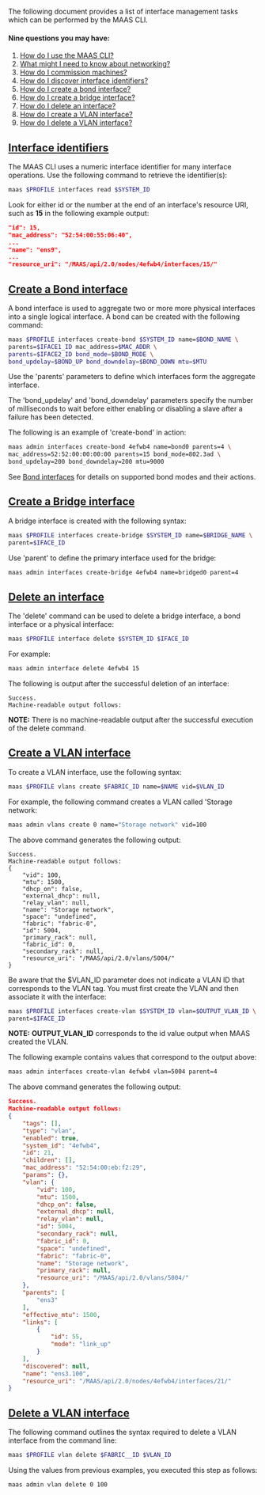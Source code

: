 The following document provides a list of interface management tasks which can be performed by the MAAS CLI.

#### Nine questions you may have:

1. [How do I use the MAAS CLI?](/t/maas-cli/802)
2. [What might I need to know about networking?](/t/networking/768)
3. [How do I commission machines?](/t/commission-machines/822)
4. [How do I discover interface identifiers?](/t/cli-interface-management/798#heading--interface-identifiers)
5. [How do I create a bond interface?](/t/cli-interface-management/798#heading--create-a-bond-interface)
6. [How do I create a bridge interface?](/t/cli-interface-management/798#heading--create-a-bridge-interface)
7. [How do I delete an interface?](/t/cli-interface-management/798#heading--delete-an-interface)
8. [How do I create a VLAN interface?](/t/cli-interface-management/798#heading--create-a-vlan-interface)
9. [How do I delete a VLAN interface?](/t/cli-interface-management/798#heading--delete-a-vlan-interface)

<a href="#heading--interface-identifiers"><h2 id="heading--interface-identifiers">Interface identifiers</h2></a>

The MAAS CLI uses a numeric interface identifier for many interface operations. Use the following command to retrieve the identifier(s):

``` bash
maas $PROFILE interfaces read $SYSTEM_ID
```

Look for either id or the number at the end of an interface's resource URI, such as **15** in the following example output:

``` json
"id": 15,
"mac_address": "52:54:00:55:06:40",
...
"name": "ens9",
...
"resource_uri": "/MAAS/api/2.0/nodes/4efwb4/interfaces/15/"
```

<a href="#heading--create-a-bond-interface"><h2 id="heading--create-a-bond-interface">Create a Bond interface</h2></a>

A bond interface is used to aggregate two or more more physical interfaces into a single logical interface. A bond can be created with the following command:

``` bash
maas $PROFILE interfaces create-bond $SYSTEM_ID name=$BOND_NAME \
parents=$IFACE1_ID mac_address=$MAC_ADDR \ 
parents=$IFACE2_ID bond_mode=$BOND_MODE \
bond_updelay=$BOND_UP bond_downdelay=$BOND_DOWN mtu=$MTU
```

Use the 'parents' parameters to define which interfaces form the aggregate interface.

The 'bond_updelay' and 'bond_downdelay' parameters specify the number of milliseconds to wait before either enabling or disabling a slave after a failure has been detected.

The following is an example of 'create-bond' in action:

``` bash
maas admin interfaces create-bond 4efwb4 name=bond0 parents=4 \
mac_address=52:52:00:00:00:00 parents=15 bond_mode=802.3ad \
bond_updelay=200 bond_downdelay=200 mtu=9000
```

See [Bond interfaces](/t/commission-machines/822#heading--bond-interfaces) for details on supported bond modes and their actions.

<a href="#heading--create-a-bridge-interface"><h2 id="heading--create-a-bridge-interface">Create a Bridge interface</h2></a>

A bridge interface is created with the following syntax:

``` bash
maas $PROFILE interfaces create-bridge $SYSTEM_ID name=$BRIDGE_NAME \
parent=$IFACE_ID
```

Use 'parent' to define the primary interface used for the bridge:

``` bash
maas admin interfaces create-bridge 4efwb4 name=bridged0 parent=4
```

<a href="#heading--delete-an-interface"><h2 id="heading--delete-an-interface">Delete an interface</h2></a>

The 'delete' command can be used to delete a bridge interface, a bond interface or a physical interface:

``` bash
maas $PROFILE interface delete $SYSTEM_ID $IFACE_ID
```

For example:

``` bash
maas admin interface delete 4efwb4 15
```

The following is output after the successful deletion of an interface:

``` no-highlight
Success.
Machine-readable output follows:
```

<strong>NOTE:</strong> 
There is no machine-readable output after the successful execution of the delete command.


<a href="#heading--create-a-vlan-interface"><h2 id="heading--create-a-vlan-interface">Create a VLAN interface</h2></a>

To create a VLAN interface, use the following syntax:

``` bash
maas $PROFILE vlans create $FABRIC_ID name=$NAME vid=$VLAN_ID
```

For example, the following command creates a VLAN called 'Storage network:

``` bash
maas admin vlans create 0 name="Storage network" vid=100
```

The above command generates the following output:

``` no-output
Success.
Machine-readable output follows:
{
    "vid": 100,
    "mtu": 1500,
    "dhcp_on": false,
    "external_dhcp": null,
    "relay_vlan": null,
    "name": "Storage network",
    "space": "undefined",
    "fabric": "fabric-0",
    "id": 5004,
    "primary_rack": null,
    "fabric_id": 0,
    "secondary_rack": null,
    "resource_uri": "/MAAS/api/2.0/vlans/5004/"
}
```

Be aware that the $VLAN_ID parameter does not indicate a VLAN ID that corresponds to the VLAN tag. You must first create the VLAN and then associate it with the interface:

``` bash
maas $PROFILE interfaces create-vlan $SYSTEM_ID vlan=$OUTPUT_VLAN_ID \
parent=$IFACE_ID
```

<strong>NOTE:</strong> 
**OUTPUT_VLAN_ID** corresponds to the id value output when MAAS created the VLAN.


The following example contains values that correspond to the output above:

``` bash
maas admin interfaces create-vlan 4efwb4 vlan=5004 parent=4
```

The above command generates the following output:

``` json
Success.
Machine-readable output follows:
{
    "tags": [],
    "type": "vlan",
    "enabled": true,
    "system_id": "4efwb4",
    "id": 21,
    "children": [],
    "mac_address": "52:54:00:eb:f2:29",
    "params": {},
    "vlan": {
        "vid": 100,
        "mtu": 1500,
        "dhcp_on": false,
        "external_dhcp": null,
        "relay_vlan": null,
        "id": 5004,
        "secondary_rack": null,
        "fabric_id": 0,
        "space": "undefined",
        "fabric": "fabric-0",
        "name": "Storage network",
        "primary_rack": null,
        "resource_uri": "/MAAS/api/2.0/vlans/5004/"
    },
    "parents": [
        "ens3"
    ],
    "effective_mtu": 1500,
    "links": [
        {
            "id": 55,
            "mode": "link_up"
        }
    ],
    "discovered": null,
    "name": "ens3.100",
    "resource_uri": "/MAAS/api/2.0/nodes/4efwb4/interfaces/21/"
}
```

<a href="#heading--delete-a-vlan-interface"><h2 id="heading--delete-a-vlan-interface">Delete a VLAN interface</h2></a>

The following command outlines the syntax required to delete a VLAN interface from the command line:

``` bash
maas $PROFILE vlan delete $FABRIC__ID $VLAN_ID
```

Using the values from previous examples, you executed this step as follows:

``` bash
maas admin vlan delete 0 100
```
